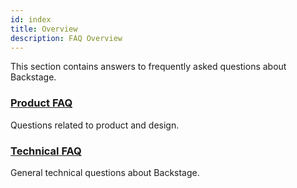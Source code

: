 ```yaml
---
id: index
title: Overview
description: FAQ Overview
---
```


This section contains answers to frequently asked questions about Backstage.

### [Product FAQ](../faq/product.md)

Questions related to product and design.

### [Technical FAQ](../faq/technical.md)

General technical questions about Backstage.
